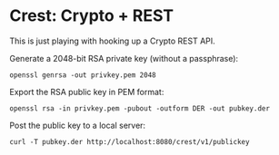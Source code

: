 Crest: Crypto + REST
=============

This is just playing with hooking up a Crypto REST API.

Generate a 2048-bit RSA private key (without a passphrase):

	openssl genrsa -out privkey.pem 2048

Export the RSA public key in PEM format:

	openssl rsa -in privkey.pem -pubout -outform DER -out pubkey.der

Post the public key to a local server:

	curl -T pubkey.der http://localhost:8080/crest/v1/publickey
